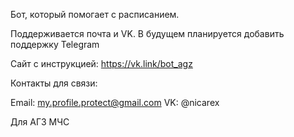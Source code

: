 Бот, который помогает с расписанием.

Поддерживается почта и VK. В будущем планируется добавить поддержку Telegram

Сайт с инструкцией: https://vk.link/bot_agz

Контакты для связи:

Email: my.profile.protect@gmail.com VK: @nicarex

Для АГЗ МЧС
